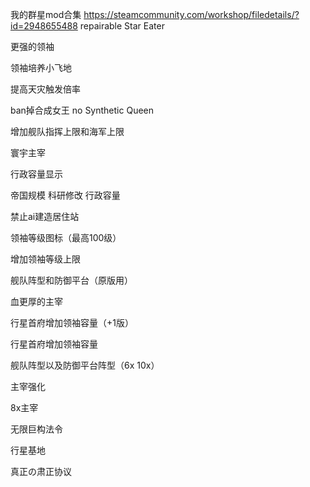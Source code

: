 我的群星mod合集
https://steamcommunity.com/workshop/filedetails/?id=2948655488
repairable Star Eater

更强的领袖

领袖培养小飞地

提高天灾触发倍率

ban掉合成女王 no Synthetic Queen

增加舰队指挥上限和海军上限

寰宇主宰

行政容量显示

帝国规模 科研修改 行政容量

禁止ai建造居住站

领袖等级图标（最高100级）

增加领袖等级上限

舰队阵型和防御平台（原版用）

血更厚的主宰

行星首府增加领袖容量（+1版）

行星首府增加领袖容量

舰队阵型以及防御平台阵型（6x 10x）

主宰强化

8x主宰

无限巨构法令

行星基地

真正の肃正协议
